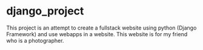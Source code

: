 # django_project
This project is an attempt to create a fullstack website using python (Django Framework) and use webapps in a website.
This website is for my friend who is a photographer.
